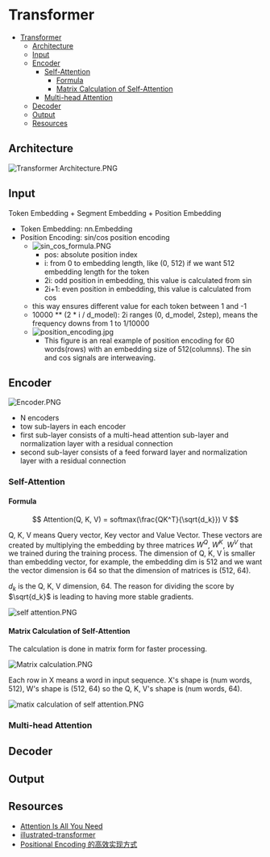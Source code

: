 # Transformer

- [Transformer](#transformer)
  - [Architecture](#architecture)
  - [Input](#input)
  - [Encoder](#encoder)
    - [Self-Attention](#self-attention)
      - [Formula](#formula)
      - [Matrix Calculation of Self-Attention](#matrix-calculation-of-self-attention)
    - [Multi-head Attention](#multi-head-attention)
  - [Decoder](#decoder)
  - [Output](#output)
  - [Resources](#resources)


## Architecture

![Transformer Architecture.PNG](.images/Transformer%20Architecture.PNG)

## Input

Token Embedding + Segment Embedding + Position Embedding

- Token Embedding: nn.Embedding
- Position Encoding: sin/cos position encoding
  - ![sin_cos_formula.PNG](.images/sin_cos_formula.PNG)
    - pos: absolute position index
    - i: from 0 to embedding length, like (0, 512) if we want 512 embedding length for the token
    - 2i: odd position in embedding, this value is calculated from sin
    - 2i+1: even position in embedding, this value is calculated from cos
  - this way ensures different value for each token between 1 and -1
  - 10000 ** (2 * i / d_model): 2i ranges (0, d_model, 2step), means the frequency downs from 1 to 1/10000
  - ![position_encoding.jpg](.images/position_encoding.jpg)
    - This figure is an real example of position encoding for 60 words(rows) with an embedding size of 512(columns). The sin and cos signals are interweaving.

## Encoder

![Encoder.PNG](.images/Encoder.PNG)

- N encoders
- tow sub-layers in each encoder
- first sub-layer consists of a multi-head attention sub-layer and normalization layer with a residual connection
- second sub-layer consists of a feed forward layer and normalization layer with a residual connection

### Self-Attention

#### Formula
$$
Attention(Q, K, V) = softmax(\frac{QK^T}{\sqrt{d_k}}) V
$$

Q, K, V means Query vector, Key vector and Value Vector. These vectors are created by multiplying the embedding by three matrices $W^Q$, $W^K$, $W^V$ that we trained during the training process. The dimension of Q, K, V is smaller than embedding vector, for example, the embedding dim is 512 and we want the vector dimension is 64 so that the dimension of matrices is (512, 64).

$d_k$ is the Q, K, V dimension, 64. The reason for dividing the score by $\sqrt{d_k}$ is leading to having more stable gradients.

![self attention.PNG](.images/self%20attention.PNG)

#### Matrix Calculation of Self-Attention

The calculation is done in matrix form for faster processing.

![Matrix calculation.PNG](.images/Matrix%20calculation.PNG)

Each row in X means a word in input sequence. X's shape is (num words, 512), W's shape is (512, 64) so the Q, K, V's shape is (num words, 64).

![matix calculation of self attention.PNG](.images/matix%20calculation%20of%20self%20attention.PNG)

### Multi-head Attention

## Decoder

## Output

## Resources

- [Attention Is All You Need](https://arxiv.org/abs/1706.03762)
- [illustrated-transformer](https://jalammar.github.io/illustrated-transformer/)
- [Positional Encoding 的高效实现方式](https://zhuanlan.zhihu.com/p/659897051)